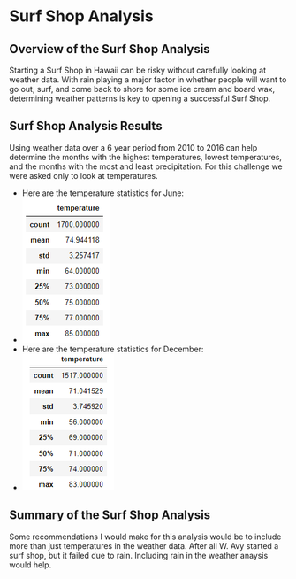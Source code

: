 # Surf Shop Analysis
## Overview of the Surf Shop Analysis
Starting a Surf Shop in Hawaii can be risky without carefully looking at weather data. With rain playing a major factor in whether people will want to go out, surf, and come back to shore for some ice cream and board wax, determining weather patterns is key to opening a successful Surf Shop. 
## Surf Shop Analysis Results
Using weather data over a 6 year period from 2010 to 2016 can help determine the months with the highest temperatures, lowest temperatures, and the months with the most and least precipitation. For this challenge we were asked only to look at temperatures.
- Here are the temperature statistics for June:
- ![](https://github.com/ryanstaudhammer/Surfs_Up/blob/main/Resources/June.png)
- Here are the temperature statistics for December:
- ![](https://github.com/ryanstaudhammer/Surfs_Up/blob/main/Resources/December.png)
## Summary of the Surf Shop Analysis
Some recommendations I would make for this analysis would be to include more than just temperatures in the weather data. After all W. Avy started a surf shop, but it failed due to rain. Including rain in the weather anaysis would help. 

